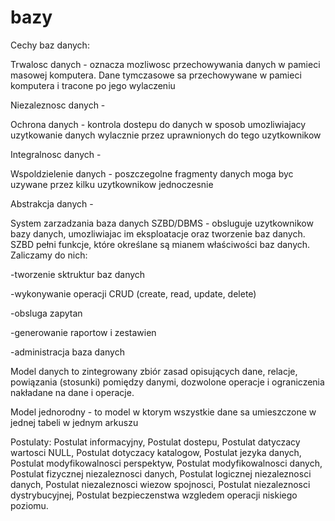 # bazy
Cechy baz danych: 

Trwalosc danych - oznacza mozliwosc przechowywania danych w pamieci masowej komputera. Dane tymczasowe sa przechowywane w pamieci komputera i tracone po jego wylaczeniu

Niezaleznosc danych - 

Ochrona danych - kontrola dostepu do danych w sposob umozliwiajacy uzytkowanie danych wylacznie przez uprawnionych do tego uzytkownikow 

Integralnosc danych - 

Wspoldzielenie danych - poszczegolne fragmenty danych moga byc uzywane przez kilku uzytkownikow jednoczesnie

Abstrakcja danych - 


System zarzadzania baza danych SZBD/DBMS - obsluguje uzytkownikow bazy danych, umozliwiajac im eksploatacje oraz tworzenie baz danych. 
SZBD pełni funkcje, które określane są mianem właściwości baz danych. Zaliczamy do nich:

-tworzenie sktruktur baz danych 

-wykonywanie operacji CRUD (create, read, update, delete)

-obsluga zapytan

-generowanie raportow i zestawien

-administracja baza danych 





Model danych to zintegrowany zbiór zasad opisujących dane, relacje, powiązania (stosunki)
pomiędzy danymi, dozwolone operacje i ograniczenia nakładane na dane i operacje.

Model jednorodny - to model w ktorym wszystkie dane sa umieszczone w jednej tabeli w jednym arkuszu


Postulaty:
Postulat informacyjny, Postulat dostepu, Postulat datyczacy wartosci NULL, Postulat dotyczacy katalogow, Postulat jezyka danych, Postulat modyfikowalnosci perspektyw, Postulat modyfikowalnosci danych, Postulat fizycznej niezaleznosci danych, Postulat logicznej niezaleznosci danych, Postulat niezaleznosci wiezow spojnosci, Postulat  niezaleznosci dystrybucyjnej, Postulat bezpieczenstwa wzgledem operacji niskiego poziomu.

